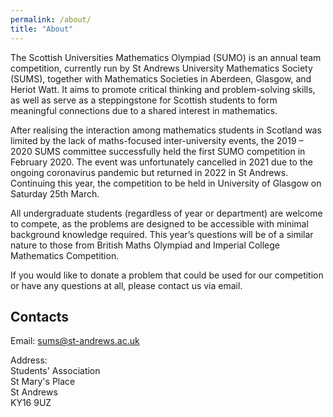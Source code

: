 ```yaml
---
permalink: /about/
title: "About"
---
```


The Scottish Universities Mathematics Olympiad (SUMO) is an annual team competition, currently run by St Andrews University Mathematics Society (SUMS), together with Mathematics Societies in Aberdeen, Glasgow, and Heriot Watt. It aims to promote critical thinking and problem-solving skills, as well as serve as a steppingstone for Scottish students to form meaningful connections due to a shared interest in mathematics.  

After realising the interaction among mathematics students in Scotland was limited by the lack of maths-focused inter-university events, the 2019 – 2020 SUMS committee successfully held the first SUMO competition in February 2020. The event was unfortunately cancelled in 2021 due to the ongoing coronavirus pandemic but returned in 2022 in St Andrews. Continuing this year, the competition to be held in University of Glasgow on Saturday 25th March.  

All undergraduate students (regardless of year or department) are welcome to compete, as the problems are designed to be accessible with minimal background knowledge required. This year’s questions will be of a similar nature to those from British Maths Olympiad and Imperial College Mathematics Competition. 

If you would like to donate a problem that could be used for our competition or have any questions at all, please contact us via email. 

## Contacts

Email: [sums@st-andrews.ac.uk](mailto:sums@st-andrews.ac.uk)

Address:  \
Students' Association \
St Mary's Place \
St Andrews \
KY16 9UZ
